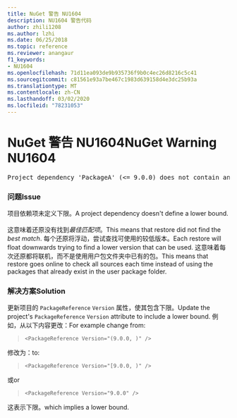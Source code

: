 ```yaml
---
title: NuGet 警告 NU1604
description: NU1604 警告代码
author: zhili1208
ms.author: lzhi
ms.date: 06/25/2018
ms.topic: reference
ms.reviewer: anangaur
f1_keywords:
- NU1604
ms.openlocfilehash: 71d11ea093de9b935736f9b0c4ec26d8216c5c41
ms.sourcegitcommit: c81561e93a7be467c1983d639158d4e3dc25b93a
ms.translationtype: MT
ms.contentlocale: zh-CN
ms.lasthandoff: 03/02/2020
ms.locfileid: "78231053"
---
```

# <a name="nuget-warning-nu1604"></a><span data-ttu-id="2665c-103">NuGet 警告 NU1604</span><span class="sxs-lookup"><span data-stu-id="2665c-103">NuGet Warning NU1604</span></span>

<pre>Project dependency 'PackageA' (&lt;= 9.0.0) does not contain an inclusive lower bound. Include a lower bound in the dependency version to ensure consistent restore results.</pre>

### <a name="issue"></a><span data-ttu-id="2665c-104">问题</span><span class="sxs-lookup"><span data-stu-id="2665c-104">Issue</span></span>
<span data-ttu-id="2665c-105">项目依赖项未定义下限。</span><span class="sxs-lookup"><span data-stu-id="2665c-105">A project dependency doesn't define a lower bound.</span></span><br/><br/><span data-ttu-id="2665c-106">这意味着还原没有找到*最佳匹配项*。</span><span class="sxs-lookup"><span data-stu-id="2665c-106">This means that restore did not find the *best match*.</span></span> <span data-ttu-id="2665c-107">每个还原将浮动，尝试查找可使用的较低版本。</span><span class="sxs-lookup"><span data-stu-id="2665c-107">Each restore will float downwards trying to find a lower version that can be used.</span></span> <span data-ttu-id="2665c-108">这意味着每次还原都将联机，而不是使用用户包文件夹中已有的包。</span><span class="sxs-lookup"><span data-stu-id="2665c-108">This means that restore goes online to check all sources each time instead of using the packages that already exist in the user package folder.</span></span>

### <a name="solution"></a><span data-ttu-id="2665c-109">解决方案</span><span class="sxs-lookup"><span data-stu-id="2665c-109">Solution</span></span>
<span data-ttu-id="2665c-110">更新项目的 `PackageReference` `Version` 属性，使其包含下限。</span><span class="sxs-lookup"><span data-stu-id="2665c-110">Update the project's `PackageReference` `Version` attribute to include a lower bound.</span></span>
<span data-ttu-id="2665c-111">例如，从以下内容更改：</span><span class="sxs-lookup"><span data-stu-id="2665c-111">For example change from:</span></span>

> `<PackageReference Version="(9.0.0, )" />`

<span data-ttu-id="2665c-112">修改为：</span><span class="sxs-lookup"><span data-stu-id="2665c-112">to:</span></span>

> `<PackageReference Version="[9.0.0, )" />`

<span data-ttu-id="2665c-113">或</span><span class="sxs-lookup"><span data-stu-id="2665c-113">or</span></span>

> `<PackageReference Version="9.0.0" />`

<span data-ttu-id="2665c-114">这表示下限。</span><span class="sxs-lookup"><span data-stu-id="2665c-114">which implies a lower bound.</span></span>
